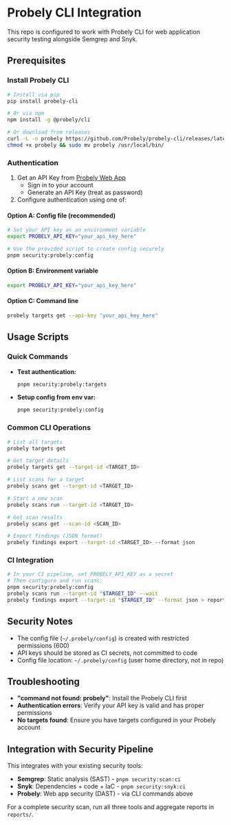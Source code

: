 # Probely CLI Integration

This repo is configured to work with Probely CLI for web application security testing alongside Semgrep and Snyk.

## Prerequisites

### Install Probely CLI
```bash
# Install via pip
pip install probely-cli

# Or via npm
npm install -g @probely/cli

# Or download from releases
curl -L -o probely https://github.com/Probely/probely-cli/releases/latest/download/probely-$(uname -s)-$(uname -m)
chmod +x probely && sudo mv probely /usr/local/bin/
```

### Authentication
1. Get an API Key from [Probely Web App](https://plus.probely.app/)
   - Sign in to your account
   - Generate an API Key (treat as password)
2. Configure authentication using one of:

#### Option A: Config file (recommended)
```bash
# Set your API key as an environment variable
export PROBELY_API_KEY="your_api_key_here"

# Use the provided script to create config securely
pnpm security:probely:config
```

#### Option B: Environment variable
```bash
export PROBELY_API_KEY="your_api_key_here"
```

#### Option C: Command line
```bash
probely targets get --api-key "your_api_key_here"
```

## Usage Scripts

### Quick Commands
- **Test authentication:**
  ```bash
  pnpm security:probely:targets
  ```
- **Setup config from env var:**
  ```bash
  pnpm security:probely:config
  ```

### Common CLI Operations
```bash
# List all targets
probely targets get

# Get target details
probely targets get --target-id <TARGET_ID>

# List scans for a target
probely scans get --target-id <TARGET_ID>

# Start a new scan
probely scans run --target-id <TARGET_ID>

# Get scan results
probely scans get --scan-id <SCAN_ID>

# Export findings (JSON format)
probely findings export --target-id <TARGET_ID> --format json
```

### CI Integration
```bash
# In your CI pipeline, set PROBELY_API_KEY as a secret
# Then configure and run scans:
pnpm security:probely:config
probely scans run --target-id "$TARGET_ID" --wait
probely findings export --target-id "$TARGET_ID" --format json > reports/probely-findings.json
```

## Security Notes
- The config file (`~/.probely/config`) is created with restricted permissions (600)
- API keys should be stored as CI secrets, not committed to code
- Config file location: `~/.probely/config` (user home directory, not in repo)

## Troubleshooting
- **"command not found: probely"**: Install the Probely CLI first
- **Authentication errors**: Verify your API key is valid and has proper permissions
- **No targets found**: Ensure you have targets configured in your Probely account

## Integration with Security Pipeline
This integrates with your existing security tools:
- **Semgrep**: Static analysis (SAST) - `pnpm security:scan:ci`
- **Snyk**: Dependencies + code + IaC - `pnpm security:snyk:ci`
- **Probely**: Web app security (DAST) - via CLI commands above

For a complete security scan, run all three tools and aggregate reports in `reports/`.
